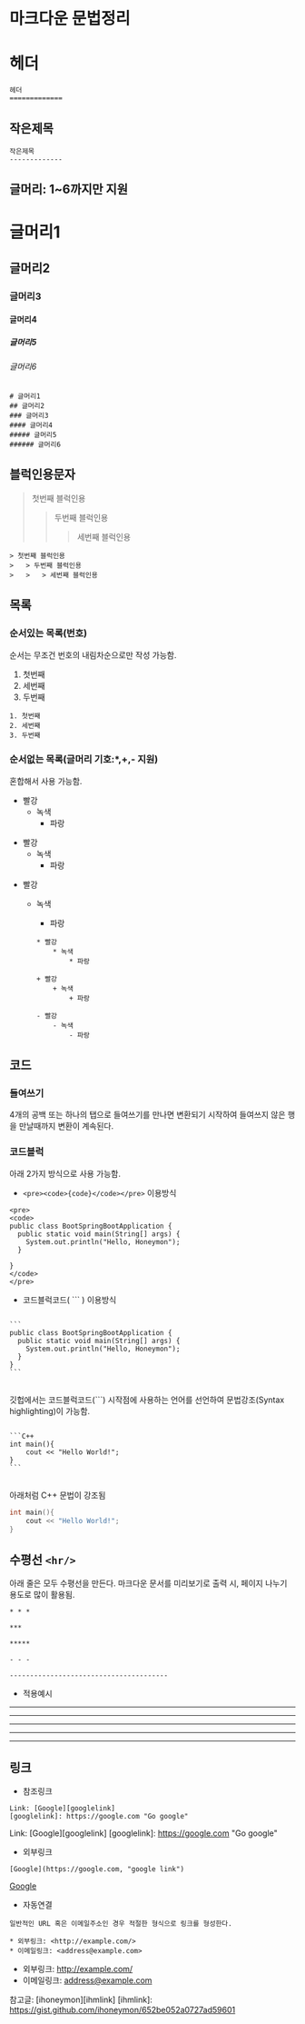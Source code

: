# 마크다운 문법정리


헤더
=============

```
헤더
=============
```


작은제목
-------------

```
작은제목
-------------
```


## 글머리: 1~6까지만 지원

# 글머리1
## 글머리2
### 글머리3
#### 글머리4
##### 글머리5
###### 글머리6
```
# 글머리1
## 글머리2
### 글머리3
#### 글머리4
##### 글머리5
###### 글머리6
```

## 블럭인용문자
> 첫번째 블럭인용
>	> 두번째 블럭인용
>	>	> 세번째 블럭인용

```
> 첫번째 블럭인용
>	> 두번째 블럭인용
>	>	> 세번째 블럭인용
```

## 목록
### 순서있는 목록(번호)
순서는 무조건 번호의 내림차순으로만 작성 가능함.
1. 첫번째
2. 세번째
3. 두번째

```
1. 첫번째
2. 세번째
3. 두번째
```

### 순서없는 목록(글머리 기호:*,+,- 지원)
혼합해서 사용 가능함.

* 빨강
  * 녹색
    * 파랑

+ 빨강
  + 녹색
    + 파랑

- 빨강
  - 녹색
    - 파랑

    ```
    * 빨강
        * 녹색
            * 파랑

    + 빨강
        + 녹색
            + 파랑

    - 빨강
        - 녹색
            - 파랑
    ```

## 코드

### 들여쓰기
4개의 공백 또는 하나의 탭으로 들여쓰기를 만나면 변환되기 시작하여 들여쓰지 않은 행을 만날때까지 변환이 계속된다.

### 코드블럭
아래 2가지 방식으로 사용 가능함.
- ```<pre><code>{code}</code></pre>``` 이용방식
```
<pre>
<code>
public class BootSpringBootApplication {
  public static void main(String[] args) {
    System.out.println("Hello, Honeymon");
  }

}
</code>
</pre>
```

- 코드블럭코드( ``` ) 이용방식
<pre>
<code>
```
public class BootSpringBootApplication {
  public static void main(String[] args) {
    System.out.println("Hello, Honeymon");
  }
}
```
</code>
</pre>

깃헙에서는 코드블럭코드(```) 시작점에 사용하는 언어를 선언하여 문법강조(Syntax highlighting)이 가능함.

<pre>
<code>
```C++
int main(){
    cout << "Hello World!";
}
```
</code>
</pre>

아래처럼 C++ 문법이 강조됨
```C++
int main(){
    cout << "Hello World!";
}
```

## 수평선 ```<hr/>```
아래 줄은 모두 수평선을 만든다. 마크다운 문서를 미리보기로 출력 시, 페이지 나누기 용도로 많이 활용됨.

```
* * *

***

*****

- - -

---------------------------------------

```

- 적용예시

* * *

***

*****

- - -

---------------------------------------

## 링크
- 참조링크
```
Link: [Google][googlelink]
[googlelink]: https://google.com "Go google"
```
Link: [Google][googlelink]
[googlelink]: https://google.com "Go google"

- 외부링크
```
[Google](https://google.com, "google link")
```
[Google](https://google.com, "google link")

- 자동연결
```
일반적인 URL 혹은 이메일주소인 경우 적절한 형식으로 링크를 형성한다.

* 외부링크: <http://example.com/>
* 이메일링크: <address@example.com>
```

* 외부링크: <http://example.com/>
* 이메일링크: <address@example.com>




참고글: [ihoneymon][ihmlink]
[ihmlink]: https://gist.github.com/ihoneymon/652be052a0727ad59601